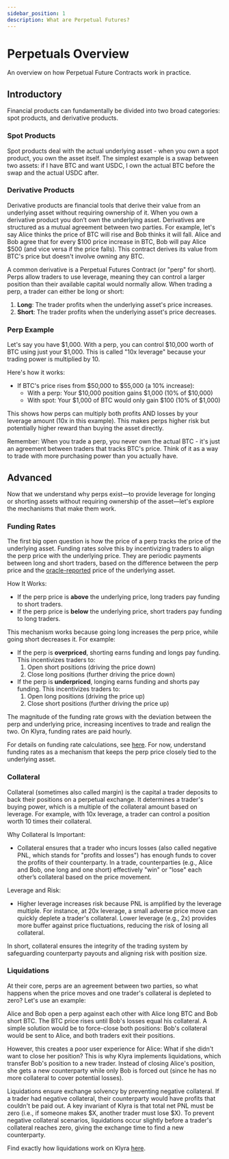 ```yaml
---
sidebar_position: 1
description: What are Perpetual Futures?
---
```


# Perpetuals Overview
An overview on how Perpetual Future Contracts work in practice.

## Introductory
Financial products can fundamentally be divided into two broad categories: spot products, and derivative products. 

### Spot Products
Spot products deal with the actual underlying asset - when you own a spot product, you own the asset itself. The simplest example is a swap between two assets: if I have BTC and want USDC, I own the actual BTC before the swap and the actual USDC after.

### Derivative Products
Derivative products are financial tools that derive their value from an underlying asset without requiring ownership of it. When you own a derivative product you don’t own the underlying asset. Derivatives are structured as a mutual agreement between two parties. For example, let's say Alice thinks the price of BTC will rise and Bob thinks it will fall. Alice and Bob agree that for every $100 price increase in BTC, Bob will pay Alice $500 (and vice versa if the price falls). This contract derives its value from BTC's price but doesn't involve owning any BTC.

A common derivative is a Perpetual Futures Contract (or "perp" for short). Perps allow traders to use leverage, meaning they can control a larger position than their available capital would normally allow. When trading a perp, a trader can either be long or short:

1. **Long**: The trader profits when the underlying asset's price increases.
2. **Short**: The trader profits when the underlying asset's price decreases. 

### Perp Example
Let's say you have $1,000. With a perp, you can control $10,000 worth of BTC using just your $1,000. This is called "10x leverage" because your trading power is multiplied by 10.

Here's how it works:
- If BTC's price rises from $50,000 to $55,000 (a 10% increase):
  - With a perp: Your $10,000 position gains $1,000 (10% of $10,000)
  - With spot: Your $1,000 of BTC would only gain $100 (10% of $1,000)

This shows how perps can multiply both profits AND losses by your leverage amount (10x in this example). This makes perps higher risk but potentially higher reward than buying the asset directly.

Remember: When you trade a perp, you never own the actual BTC - it's just an agreement between traders that tracks BTC's price. Think of it as a way to trade with more purchasing power than you actually have.

## Advanced
Now that we understand why perps exist—to provide leverage for longing or shorting assets without requiring ownership of the asset—let's explore the mechanisms that make them work.

### Funding Rates
The first big open question is how the price of a perp tracks the price of the underlying asset. Funding rates solve this by incentivizing traders to align the perp price with the underlying price. They are periodic payments between long and short traders, based on the difference between the perp price and the [oracle-reported](./oracle.md) price of the underlying asset.

How It Works:
- If the perp price is **above** the underlying price, long traders pay funding to short traders.
- If the perp price is **below** the underlying price, short traders pay funding to long traders.

This mechanism works because going long increases the perp price, while going short decreases it. For example:
- If the perp is **overpriced**, shorting earns funding and longs pay funding. This incentivizes traders to:
  1. Open short positions (driving the price down)
  2. Close long positions (further driving the price down)
- If the perp is **underpriced**, longing earns funding and shorts pay funding. This incentivizes traders to:
  1. Open long positions (driving the price up)
  2. Close short positions (further driving the price up)

The magnitude of the funding rate grows with the deviation between the perp and underlying price, increasing incentives to trade and realign the two. On Klyra, funding rates are paid hourly.

For details on funding rate calculations, see [here](./funding-rates.md). For now, understand funding rates as a mechanism that keeps the perp price closely tied to the underlying asset.

### Collateral
Collateral (sometimes also called margin) is the capital a trader deposits to back their positions on a perpetual exchange. It determines a trader's buying power, which is a multiple of the collateral amount based on leverage. For example, with 10x leverage, a trader can control a position worth 10 times their collateral.

Why Collateral Is Important:
- Collateral ensures that a trader who incurs losses (also called negative PNL, which stands for "profits and losses") has enough funds to cover the profits of their counterparty. In a trade, counterparties (e.g., Alice and Bob, one long and one short) effectively "win" or "lose" each other’s collateral based on the price movement.

Leverage and Risk:
- Higher leverage increases risk because PNL is amplified by the leverage multiple. For instance, at 20x leverage, a small adverse price move can quickly deplete a trader's collateral. Lower leverage (e.g., 2x) provides more buffer against price fluctuations, reducing the risk of losing all collateral.

In short, collateral ensures the integrity of the trading system by safeguarding counterparty payouts and aligning risk with position size.

### Liquidations
At their core, perps are an agreement between two parties, so what happens when the price moves and one trader's collateral is depleted to zero? Let's use an example:

Alice and Bob open a perp against each other with Alice long BTC and Bob short BTC. The BTC price rises until Bob's losses equal his collateral. A simple solution would be to force-close both positions: Bob's collateral would be sent to Alice, and both traders exit their positions.

However, this creates a poor user experience for Alice: What if she didn't want to close her position? This is why Klyra implements liquidations, which transfer Bob's position to a new trader. Instead of closing Alice's position, she gets a new counterparty while only Bob is forced out (since he has no more collateral to cover potential losses).

Liquidations ensure exchange solvency by preventing negative collateral. If a trader had negative collateral, their counterparty would have profits that couldn't be paid out. A key invariant of Klyra is that total net PNL must be zero (i.e., if someone makes $X, another trader must lose $X). To prevent negative collateral scenarios, liquidations occur slightly before a trader's collateral reaches zero, giving the exchange time to find a new counterparty.

Find exactly how liquidations work on Klyra [here](./liquidations.md).
